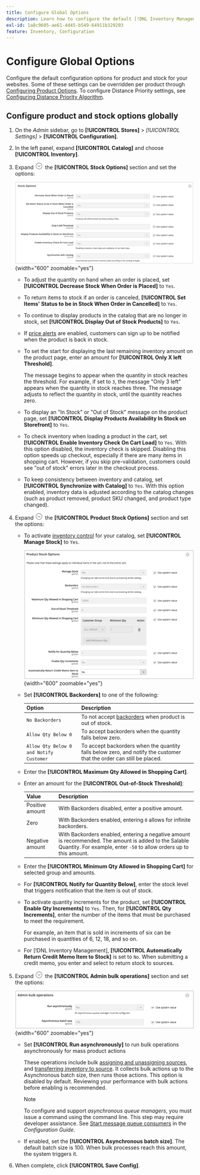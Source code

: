 ```yaml
---
title: Configure Global Options
description: Learn how to configure the default [!DNL Inventory Management] configuration options for product and stock for your websites.
exl-id: 1a8c9605-ae61-4d45-b549-64911b329203
feature: Inventory, Configuration
---
```

# Configure Global Options

Configure the default configuration options for product and stock for your websites. Some of these settings can be overridden per product through [Configuring Product Options](product-options.md). To configure Distance Priority settings, see [Configuring Distance Priority Algorithm](distance-priority-algorithm.md).

## Configure product and stock options globally

1. On the _Admin_ sidebar, go to **[!UICONTROL Stores]** > _[!UICONTROL Settings]_ > **[!UICONTROL Configuration]**.

1. In the left panel, expand **[!UICONTROL Catalog]** and choose **[!UICONTROL Inventory]**.

1. Expand ![Expansion selector](../assets/icon-display-expand.png) the **[!UICONTROL Stock Options]** section and set the options:

   ![Stock Options](assets/config-catalog-inventory-stock-options.png){width="600" zoomable="yes"}

    - To adjust the quantity on hand when an order is placed, set **[!UICONTROL Decrease Stock When Order is Placed]** to `Yes`.

    - To return items to stock if an order is canceled, **[!UICONTROL Set Items' Status to be in Stock When Order in Cancelled]** to `Yes`.

    - To continue to display products in the catalog that are no longer in stock, set **[!UICONTROL Display Out of Stock Products]** to `Yes`.

    - If [price alerts](alert-setup.md) are enabled, customers can sign up to be notified when the product is back in stock.

    - To set the start for displaying the last remaining inventory amount on the product page, enter an amount for **[!UICONTROL Only X left Threshold]**.

      The message begins to appear when the quantity in stock reaches the threshold. For example, if set to `3`, the message "Only 3 left" appears when the quantity in stock reaches three. The message adjusts to reflect the quantity in stock, until the quantity reaches zero.

    - To display an "In Stock" or "Out of Stock" message on the product page, set **[!UICONTROL Display Products Availability In Stock on Storefront]** to `Yes`.

    - To check inventory when loading a product in the cart, set **[!UICONTROL Enable Inventory Check On Cart Load]** to `Yes`. With this option disabled, the inventory check is skipped. Disabling this option speeds up checkout, especially if there are many items in shopping cart. However, if you skip pre-validation, customers could see "out of stock" errors later in the checkout process.

    - To keep consistency between inventory and catalog, set **[!UICONTROL Synchronize with Catalog]** to `Yes`. With this option enabled, inventory data is adjusted according to the catalog changes (such as product removed, product SKU changed, and product type changed).

1. Expand ![Expansion selector](../assets/icon-display-expand.png) the **[!UICONTROL Product Stock Options]** section and set the options:

    - To activate [inventory control](enable.md) for your catalog, set **[!UICONTROL Manage Stock]** to `Yes`.

      ![Product Stock Options](assets/config-catalog-inventory-product-stock-options.png){width="600" zoomable="yes"}

    - Set **[!UICONTROL Backorders]** to one of the following:

       | Option| Description |
       | ----- | ----- |
       | `No Backorders` | To not accept [backorders](backorders.md) when product is out of stock. |
       | `Allow Qty Below 0` | To accept backorders when the quantity falls below zero. |
       | `Allow Qty Below 0 and Notify Customer` | To accept backorders when the quantity falls below zero, and notify the customer that the order can still be placed. |

    - Enter the **[!UICONTROL Maximum Qty Allowed in Shopping Cart]**.

    - Enter an amount for the **[!UICONTROL Out-of-Stock Threshold]**:

       | Value | Description |
       | ----- |-----|
       | Positive amount | With Backorders disabled, enter a positive amount. |
       | Zero | With Backorders enabled, entering `0` allows for infinite backorders. |
       | Negative amount | With Backorders enabled, entering a negative amount is recommended. The amount is added to the Salable Quantity. For example, enter `-50` to allow orders up to this amount. |

    - Enter the **[!UICONTROL Minimum Qty Allowed in Shopping Cart]** for selected group and amounts.

    - For **[!UICONTROL Notify for Quantity Below]**, enter the stock level that triggers notification that the item is out of stock.

    - To activate quantity increments for the product, set **[!UICONTROL Enable Qty Increments]** to `Yes`. Then, for **[!UICONTROL Qty Increments]**, enter the number of the items that must be purchased to meet the requirement.

      For example, an item that is sold in increments of six can be purchased in quantities of 6, 12, 18, and so on.

    - For [!DNL Inventory Management], **[!UICONTROL Automatically Return Credit Memo Item to Stock]** is set to `No`. When submitting a credit memo, you enter and select to return stock to sources.

1. Expand ![Expansion selector](../assets/icon-display-expand.png) the **[!UICONTROL Admin bulk operations]** section and set the options:

   ![Admin Bulk Operations](assets/config-catalog-inventory-admin-bulk-operations.png){width="600" zoomable="yes"}

    - Set **[!UICONTROL Run asynchronously]** to run bulk operations asynchronously for mass product actions

      These operations include bulk [assigning and unassigning sources](bulk-assignment.md), and [transferring inventory to source](inventory-transfer.md). It collects bulk actions up to the Asynchronous batch size, then runs those actions. This option is disabled by default. Reviewing your performance with bulk actions before enabling is recommended.

      >[!NOTE]
      >
      >To configure and support _asynchronous queue managers_, you must issue a command using the command line. This step may require developer assistance. See [Start message queue consumers](https://experienceleague.adobe.com/docs/commerce-operations/configuration-guide/cli/start-message-queues.html) in the _Configuration Guide_.

    - If enabled, set the **[!UICONTROL Asynchronous batch size]**. The default batch size is 100. When bulk processes reach this amount, the system triggers it.

1. When complete, click **[!UICONTROL Save Config]**.
